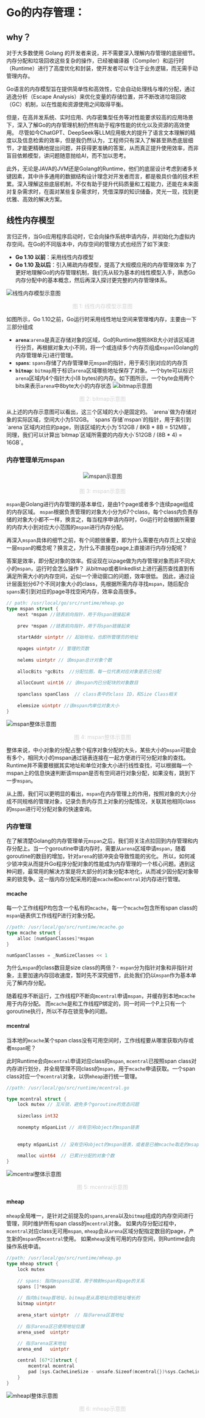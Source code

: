 # Go的内存管理：

## why？
对于大多数使用 Golang 的开发者来说，并不需要深入理解内存管理的底层细节。内存分配和垃圾回收这些复杂的操作，已经被编译器（Compiler）和运行时（Runtime）进行了高度优化和封装，使开发者可以专注于业务逻辑，而无需手动管理内存。

Go语言的内存模型旨在提供简单性和高效性，它会自动处理栈与堆的分配，通过逃逸分析（Escape Analysis）来优化变量的存储位置，并不断改进垃圾回收（GC）机制，以在性能和资源使用之间取得平衡。

但是，在高并发系统、实时应用、内存密集型任务等对性能要求较高的应用场景下，深入了解Go的内存管理机制仍然有助于程序性能的优化以及资源的高效使用。
尽管如今ChatGPT、DeepSeek等LLM应用极大的提升了语言文本理解的精度以及信息检索的效率，但是我仍然认为，工程师只有深入了解甚至熟悉底层细节，才能更精确地提出问题，并获得更准确的答案，从而真正提升使用效率，而非盲目依赖模型，讲问题随意抛给AI，而不加以思考。

此外，无论是JAVA的JVM还是Golang的Runtime，他们的底层设计考虑到诸多关键因素，其中许多通用的数据结构设计理念对开发者而言，都是极具价值的技术积累。深入理解这些底层机制，不仅有助于提升代码质量和工程能力，还能在未来面对复杂需求时，在面对某些复杂需求时，凭借深厚的知识储备，灵光一现，找到更优雅、高效的解决方案。

## 线性内存模型
言归正传，当Go应用程序启动时，它会向操作系统申请内存，并初始化为虚拟内存空间。在Go的不同版本中，内存空间的管理方式也经历了如下演变:
- **Go 1.10 以前**：采用线性内存模型
- **Go 1.10 及以后**：引入稀疏内存模型，提高了大规模应用的内存管理效率
为了更好地理解Go的内存管理机制，我们先从较为基本的线性模型入手，熟悉Go内存分配中的基本概念，然后再深入探讨更完整的内存管理体系。

![线性内存模型示意图](./resource/linear_memory_model.png)
<p style="font-size: 14px; color: lightgrey; text-align: center">
    图 1: 线性内存模型示意图
</p>

如图所示，Go 1.10之前，Go运行时采用线性地址空间来管理堆内存，主要由一下三部分组成
- **`arena`**:`arena`是真正存储对象的区域，Go的Runtime按照8KB大小对该区域进行分页，再根据对象大小不同，将一个或连续多个内存页组成`mspan`(Golang的内存管理单元)进行管理。
- **`spans`**: `spans`存储了内存管理单元`mspan`的指针，用于索引到对应的内存页
- **`bitmap`**: `bitmap`用于标识`arena`区域哪些地址保存了对象。一个byte可以标识`arena`区域内4个指针大小(8 bytes)的内存。如下图所示，一个byte会用两个bits来表示`arena`中8byte大小的内存状态
![bitmap示意图](./resource/bitmap.png)
<p style="font-size: 14px; color: lightgrey; text-align: center;">
    图 2: bitmap示意图
</p>
从上述的内存示意图可以看出，这三个区域的大小是固定的。
`arena`做为存储对象的实际区域，空间大小为512GB。
`spans`存储`mspan`的指针，用于索引到`arena`区域内对应的page，则该区域的大小为`512GB / 8KB * 8B = 512MB`。
同理，我们可以计算出`bitmap`区域所需要的内存大小`512GB / (8B * 4) = 16GB`。

### 内存管理单元mspan
<div style="text-align: center;">
    <img src="./resource/mspan.png" alt="mspan示意图" style="background-color: white; padding: 5px;">
    <p style="font-size: 14px; color: lightgrey">图 3: mspan示意图</p>
</div>

`mspan`是Golang进行内存管理的基本单位，是由1个page或者多个连续page组成的内存区域。
`mspan`根据负责管理的对象大小分为67个class，每个class内负责存储的对象大小都不一样，换言之，每当程序申请内存时，Go运行时会根据所需要的内存大小到对应大小范围的`mspan`进行内存分配。

再深入`mspan`具体的细节之前，有个问题很重要，即为什么需要在内存页上又增设一层`mspan`的概念呢？换言之，为什么不直接在page上直接进行内存分配呢？

答案是效率，即分配对象的效率。假设现在以page做为内存管理对象而非不同大小的`mspan`，运行时会怎么操作？
从bitmap或者linkedlist上进行遍历查找直到有满足所需大小的内存空间，近似一个滑动窗口的问题，效率很低。
因此，通过设计层面划分67个不同对象大小的class，先根据所需内存寻找`mspan`，随后配合`spans`索引到对应的page寻找空闲内存，效率会高很多。

```go
// path: /usr/local/go/src/runtime/mheap.go
type mspan struct {
	next *mspan //链表前向指针，用于将span链接起来
	
	prev *mspan //链表前向指针，用于将span链接起来
	
	startAddr uintptr // 起始地址，也即所管理页的地址
	
	npages uintptr // 管理的页数
	
	nelems uintptr // 该mspan总计对象个数
	
	allocBits *gcBits  //分配位图，每一位代表对应对象是否已分配
	
	allocCount uint16 // 该mspan内已分配块的对象数目
	
	spanclass spanClass  // class表中的class ID，和Size Class相关
	
	elemsize uintptr //该mspan内单位对象大小
}
```

![mspan整体示意图](./resource/mspan_overall.png)
<p style="font-size: 14px; color: lightgrey; text-align: center;">
    图 4: mspan整体示意图
</p>

整体来说，中小对象的分配占整个程序对象分配的大头，某些大小的`mspan`可能会有多个，相同大小的mspan通过链表连接在一起方便进行可分配对象的查找。
Runtime并不需要根据其实地址和单位对象大小进行线性查找，可以根据每一个mspan上的信息快速判断该mspan是否有空间进行对象分配，如果没有，跳到下一步`mspan`。

从上图，我们可以更明显的看出，`mspan`在内存管理上的作用，按照对象的大小分成不同规格的管理对象，记录负责内存页上对象的分配情况，关联其他相同class的`mspan`进行可分配对象的快速查询。

### 内存管理
在了解清楚Golang的内存管理单元`mspan`之后，我们将关注点拉回到内存管理和内存分配上。当一个goroutine申请内存时，需要从`arena`区域申请`mspan`，随着goroutine的数目的增加，针对`arena`的锁冲突会导致性能的劣化。
所以，如何减少锁冲突从而提升Go程序分配对象的性能成为内存管理的一个核心问题。遇到这种问题，最常用的解决方案是将大部分的对象分配本地化，从而减少因分配对象带来的锁竞争。这一版内存分配采用的是`mcache`和`mcentral`对内存进行管理。

#### mcache
每一个工作线程P均包含一个私有的`mcache`，每一个`mcache`包含所有span class的`mspan`链表供工作线程P进行对象分配。
```go
//path: /usr/local/go/src/runtime/mcache.go
type mcache struct {
    alloc [numSpanClasses]*mspan
}

numSpanClasses = _NumSizeClasses << 1
```

为什么`mspan`的class数目是size class的两倍？- `mspan`分为指针对象和非指针对象，主要加速内存回收速度，暂时先不深究细节，此处我们仍以`mspan`作为基本单元了解内存分配。

随着程序不断运行，工作线程P不断向`mcentral`申请`mspan`，并缓存到本地`mcache`用于内存分配。
而`mcache`是和工作线程P绑定的，同一时间一个P上只有一个goroutine执行，所以不存在锁竞争的问题。
#### mcentral
当本地的`mcache`某个span class没有可用空间时，工作线程要从哪里获取内存或者`mspan`呢？ 

此时Runtime会向`mcentral`申请对应class的`mspan`, `mcentral`已按照span class对内存进行划分，并全局管理不同class的`mspan`，用于`mcache`申请获取。一个span class对应一个`mcentral`对象，以供`mheap`进行统一管理。
```go
//path: /usr/local/go/src/runtime/mcentral.go

type mcentral struct {
    lock mutex // 互斥锁，避免多个goroutine的竞态问题
	
    sizeclass int32 
	
    nonempty mSpanList // 尚有空闲object的mspan链表
    
    
    empty mSpanList // 没有空闲object的mspan链表，或者是已被mcache取走的msapn链表
	
    nmalloc uint64  // 已累计分配的对象个数
}
```
![mcentral整体示意图](./resource/mcentral.png)
<p style="font-size: 14px; color: lightgrey; text-align: center;">
    图 5: mcentral示意图
</p>

#### mheap
`mheap`全局唯一，是针对之前提及的`spans`,`arena`以及`bitmap`组成的内存空间进行管理，同时维护所有span class的`mcentral`对象。
如果内存分配过程中，`mcentral`对应class无可用`mspan`, `mheap`会从`arena`区域分配指定数目的page，产生新的`mspan`供`mcentral`使用。
如果`mheap`没有可用的内存空间，则Runtime会向操作系统申请。
```go
//path: /usr/local/go/src/runtime/mheap.go
type mheap struct {
	lock mutex
	
	// spans: 指向mspans区域，用于映射mspan和page的关系
	spans []*mspan 
	
	// 指向bitmap首地址，bitmap是从高地址向低地址增长的
	bitmap uintptr 
	
	arena_start uintptr  // 指示arena区首地址
	
	// 指示arena区已使用地址位置
	arena_used  uintptr 
	
	// 指示arena区末地址
	arena_end   uintptr 

	central [67*2]struct {
		mcentral mcentral
		pad [sys.CacheLineSize - unsafe.Sizeof(mcentral{})%sys.CacheLineSize]byte
	}
}
```
![mheapl整体示意图](./resource/mheap.png)
<p style="font-size: 14px; color: lightgrey; text-align: center;">
    图 6: mheap示意图
</p>
